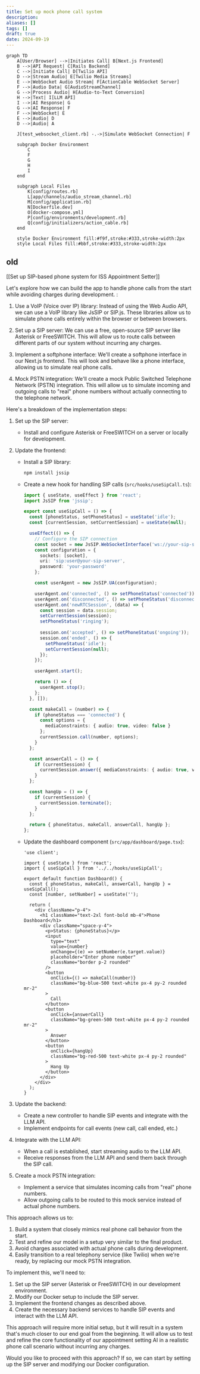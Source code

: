 ```yaml
---
title: Set up mock phone call system
description: 
aliases: []
tags: []
draft: true
date: 2024-09-19
---
```




```mermaid
graph TD
    A[User/Browser] -->|Initiates Call| B[Next.js Frontend]
    B -->|API Request| C[Rails Backend]
    C -->|Initiate Call| D[Twilio API]
    D -->|Stream Audio| E[Twilio Media Streams]
    E -->|WebSocket Audio Stream| F[ActionCable WebSocket Server]
    F -->|Audio Data| G[AudioStreamChannel]
    G -->|Process Audio| H[Audio-to-Text Conversion]
    H -->|Text| I[LLM API]
    I -->|AI Response| G
    G -->|AI Response| F
    F -->|WebSocket| E
    E -->|Audio| D
    D -->|Audio| A

    J[test_websocket_client.rb] -.->|Simulate WebSocket Connection| F

    subgraph Docker Environment
        C
        F
        G
        H
        I
    end

    subgraph Local Files
        K[config/routes.rb]
        L[app/channels/audio_stream_channel.rb]
        M[config/application.rb]
        N[Dockerfile.dev]
        O[docker-compose.yml]
        P[config/environments/development.rb]
        Q[config/initializers/action_cable.rb]
    end

    style Docker Environment fill:#f9f,stroke:#333,stroke-width:2px
    style Local Files fill:#bbf,stroke:#333,stroke-width:2px
```







## old

[[Set up SIP-based phone system for ISS Appointment Setter]]


 Let's explore how we can build the app to handle phone calls from the start while avoiding charges during development. :

1. Use a VoIP (Voice over IP) library:
Instead of using the Web Audio API, we can use a VoIP library like JsSIP or SIP.js. These libraries allow us to simulate phone calls entirely within the browser or between browsers.

2. Set up a SIP server:
We can use a free, open-source SIP server like Asterisk or FreeSWITCH. This will allow us to route calls between different parts of our system without incurring any charges.

3. Implement a softphone interface:
We'll create a softphone interface in our Next.js frontend. This will look and behave like a phone interface, allowing us to simulate real phone calls.

4. Mock PSTN integration:
We'll create a mock Public Switched Telephone Network (PSTN) integration. This will allow us to simulate incoming and outgoing calls to "real" phone numbers without actually connecting to the telephone network.

Here's a breakdown of the implementation steps:

1. Set up the SIP server:
   - Install and configure Asterisk or FreeSWITCH on a server or locally for development.

2. Update the frontend:
   - Install a SIP library:
     ```bash
     npm install jssip
     ```

   - Create a new hook for handling SIP calls (`src/hooks/useSipCall.ts`):

     ```typescript
     import { useState, useEffect } from 'react';
     import JsSIP from 'jssip';

     export const useSipCall = () => {
       const [phoneStatus, setPhoneStatus] = useState('idle');
       const [currentSession, setCurrentSession] = useState(null);

       useEffect(() => {
         // Configure the SIP connection
         const socket = new JsSIP.WebSocketInterface('ws://your-sip-server:8088/ws');
         const configuration = {
           sockets: [socket],
           uri: 'sip:user@your-sip-server',
           password: 'your-password'
         };

         const userAgent = new JsSIP.UA(configuration);

         userAgent.on('connected', () => setPhoneStatus('connected'));
         userAgent.on('disconnected', () => setPhoneStatus('disconnected'));
         userAgent.on('newRTCSession', (data) => {
           const session = data.session;
           setCurrentSession(session);
           setPhoneStatus('ringing');
           
           session.on('accepted', () => setPhoneStatus('ongoing'));
           session.on('ended', () => {
             setPhoneStatus('idle');
             setCurrentSession(null);
           });
         });

         userAgent.start();

         return () => {
           userAgent.stop();
         };
       }, []);

       const makeCall = (number) => {
         if (phoneStatus === 'connected') {
           const options = {
             mediaConstraints: { audio: true, video: false }
           };
           currentSession.call(number, options);
         }
       };

       const answerCall = () => {
         if (currentSession) {
           currentSession.answer({ mediaConstraints: { audio: true, video: false } });
         }
       };

       const hangUp = () => {
         if (currentSession) {
           currentSession.terminate();
         }
       };

       return { phoneStatus, makeCall, answerCall, hangUp };
     };
     ```

   - Update the dashboard component (`src/app/dashboard/page.tsx`):

     ```tsx
     'use client';

     import { useState } from 'react';
     import { useSipCall } from '../../hooks/useSipCall';

     export default function Dashboard() {
       const { phoneStatus, makeCall, answerCall, hangUp } = useSipCall();
       const [number, setNumber] = useState('');

       return (
         <div className="p-4">
           <h1 className="text-2xl font-bold mb-4">Phone Dashboard</h1>
           <div className="space-y-4">
             <p>Status: {phoneStatus}</p>
             <input
               type="text"
               value={number}
               onChange={(e) => setNumber(e.target.value)}
               placeholder="Enter phone number"
               className="border p-2 rounded"
             />
             <button
               onClick={() => makeCall(number)}
               className="bg-blue-500 text-white px-4 py-2 rounded mr-2"
             >
               Call
             </button>
             <button
               onClick={answerCall}
               className="bg-green-500 text-white px-4 py-2 rounded mr-2"
             >
               Answer
             </button>
             <button
               onClick={hangUp}
               className="bg-red-500 text-white px-4 py-2 rounded"
             >
               Hang Up
             </button>
           </div>
         </div>
       );
     }
     ```

3. Update the backend:
   - Create a new controller to handle SIP events and integrate with the LLM API.
   - Implement endpoints for call events (new call, call ended, etc.)

4. Integrate with the LLM API:
   - When a call is established, start streaming audio to the LLM API.
   - Receive responses from the LLM API and send them back through the SIP call.

5. Create a mock PSTN integration:
   - Implement a service that simulates incoming calls from "real" phone numbers.
   - Allow outgoing calls to be routed to this mock service instead of actual phone numbers.

This approach allows us to:
1. Build a system that closely mimics real phone call behavior from the start.
2. Test and refine our model in a setup very similar to the final product.
3. Avoid charges associated with actual phone calls during development.
4. Easily transition to a real telephony service (like Twilio) when we're ready, by replacing our mock PSTN integration.

To implement this, we'll need to:
1. Set up the SIP server (Asterisk or FreeSWITCH) in our development environment.
2. Modify our Docker setup to include the SIP server.
3. Implement the frontend changes as described above.
4. Create the necessary backend services to handle SIP events and interact with the LLM API.

This approach will require more initial setup, but it will result in a system that's much closer to our end goal from the beginning. It will allow us to test and refine the core functionality of our appointment setting AI in a realistic phone call scenario without incurring any charges.

Would you like to proceed with this approach? If so, we can start by setting up the SIP server and modifying our Docker configuration.​​​​​​​​​​​​​​​​
